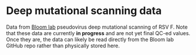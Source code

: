# Deep mutational scanning data

Data from [Bloom lab](https://jbloomlab.org/) pseudovirus deep mutational scanning of RSV F.
Note that these data are currently **in progress** and are not yet final QC-ed values.
Once they are, the data can likely be read directly from the Bloom lab GitHub repo rather than physically stored here.
